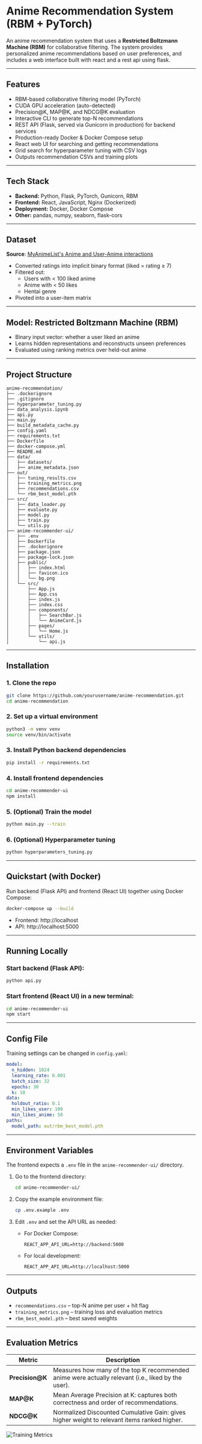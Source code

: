 # Anime Recommendation System (RBM + PyTorch)

An anime recommendation system that uses a **Restricted Boltzmann Machine (RBM)** for collaborative filtering. The system provides personalized anime recommendations based on user preferences, and includes a web interface built with react and a rest api using flask.

---

## Features

- RBM-based collaborative filtering model (PyTorch)
- CUDA GPU acceleration (auto-detected)
- Precision@K, MAP@K, and NDCG@K evaluation
- Interactive CLI to generate top-N recommendations
- REST API (Flask, served via Gunicorn in production) for backend services
- Production-ready Docker & Docker Compose setup
- React web UI for searching and getting recommendations
- Grid search for hyperparameter tuning with CSV logs
- Outputs recommendation CSVs and training plots

---

## Tech Stack

- **Backend:** Python, Flask, PyTorch, Gunicorn, RBM
- **Frontend:** React, JavaScript, Nginx (Dockerized)
- **Deployment:** Docker, Docker Compose
- **Other:** pandas, numpy, seaborn, flask-cors

---

## Dataset

**Source**: [MyAnimeList's Anime and User-Anime interactions](https://www.kaggle.com/datasets/bsurya27/myanimelists-anime-and-user-anime-interactions/data)

- Converted ratings into implicit binary format (liked = rating ≥ 7)
- Filtered out:
  - Users with < 100 liked anime
  - Anime with < 50 likes
  - Hentai genre
- Pivoted into a user-item matrix

---

## Model: Restricted Boltzmann Machine (RBM)

- Binary input vector: whether a user liked an anime
- Learns hidden representations and reconstructs unseen preferences
- Evaluated using ranking metrics over held-out anime

---

## Project Structure

```
anime-recommendation/
├── .dockerignore
├── .gitignore
├── hyperparameter_tuning.py
├── data_analysis.ipynb
├── api.py
├── main.py
├── build_metadata_cache.py
├── config.yaml
├── requirements.txt
├── Dockerfile
├── docker-compose.yml
├── README.md
├── data/
│   ├── datasets/
│   ├── anime_metadata.json
├── out/
│   ├── tuning_results.csv
│   ├── training_metrics.png
│   ├── recommendations.csv
│   └── rbm_best_model.pth
├── src/
│   ├── data_loader.py
│   ├── evaluate.py
│   ├── model.py
│   ├── train.py
│   └── utils.py
├── anime-recommender-ui/
│   ├── .env
│   ├── Dockerfile
│   ├── .dockerignore
│   ├── package.json
│   ├── package-lock.json
│   ├── public/
│   │   ├── index.html
│   │   ├── favicon.ico
│   │   └── bg.png
│   └── src/
│       ├── App.js
│       ├── App.css
│       ├── index.js
│       ├── index.css
│       ├── components/
│       │   ├── SearchBar.js
│       │   └── AnimeCard.js
│       ├── pages/
│       │   └── Home.js
│       └── utils/
│           └── api.js
```

---

## Installation

### 1. Clone the repo
```bash
git clone https://github.com/yourusername/anime-recommendation.git
cd anime-recommendation
```
### 2. Set up a virtual environment
```bash
python3 -m venv venv
source venv/bin/activate
```
### 3. Install Python backend dependencies
```bash
pip install -r requirements.txt
```

### 4. Install frontend dependencies
```bash
cd anime-recommender-ui
npm install
```
### 5. (Optional) Train the model
```bash
python main.py --train
```
### 6. (Optional) Hyperparameter tuning
```bash
python hyperparameters_tuning.py
```

---

## Quickstart (with Docker)

Run backend (Flask API) and frontend (React UI) together using Docker Compose:

```bash
docker-compose up --build
```

  - Frontend: http://localhost
  - API: http://localhost:5000

---

## Running Locally

### Start backend (Flask API):
```bash
python api.py
```
### Start frontend (React UI) in a new terminal:
```bash
cd anime-recommender-ui
npm start
```

---

## Config File

Training settings can be changed in `config.yaml`:
```yaml
model:
  n_hidden: 1024
  learning_rate: 0.001
  batch_size: 32
  epochs: 30
  k: 10
data:
  holdout_ratio: 0.1
  min_likes_user: 100
  min_likes_anime: 50
paths:
  model_path: out/rbm_best_model.pth
```
---

## Environment Variables

The frontend expects a `.env` file in the `anime-recommender-ui/` directory.

1. Go to the frontend directory:
    ```bash
    cd anime-recommender-ui/
    ```

2. Copy the example environment file:
    ```bash
    cp .env.example .env
    ```

3. Edit `.env` and set the API URL as needed:

    - For Docker Compose:
      ```env
      REACT_APP_API_URL=http://backend:5000
      ```
    - For local development:
      ```env
      REACT_APP_API_URL=http://localhost:5000
      ```

---

## Outputs

- `recommendations.csv` – top-N anime per user + hit flag
- `training_metrics.png` – training loss and evaluation metrics
- `rbm_best_model.pth` – best saved weights

---

## Evaluation Metrics

| Metric       | Description |
|--------------|-------------|
| **Precision@K** | Measures how many of the top K recommended anime were actually relevant (i.e., liked by the user). |
| **MAP@K**       | Mean Average Precision at K: captures both correctness and order of recommendations. |
| **NDCG@K**      | Normalized Discounted Cumulative Gain: gives higher weight to relevant items ranked higher. |

![Training Metrics](out/training_metrics.png)